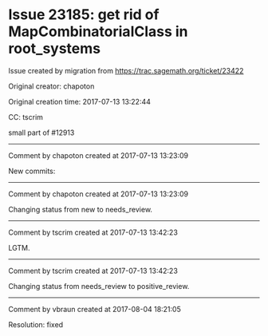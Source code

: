 # Issue 23185: get rid of MapCombinatorialClass in root_systems

Issue created by migration from https://trac.sagemath.org/ticket/23422

Original creator: chapoton

Original creation time: 2017-07-13 13:22:44

CC:  tscrim

small part of #12913


---

Comment by chapoton created at 2017-07-13 13:23:09

New commits:


---

Comment by chapoton created at 2017-07-13 13:23:09

Changing status from new to needs_review.


---

Comment by tscrim created at 2017-07-13 13:42:23

LGTM.


---

Comment by tscrim created at 2017-07-13 13:42:23

Changing status from needs_review to positive_review.


---

Comment by vbraun created at 2017-08-04 18:21:05

Resolution: fixed
